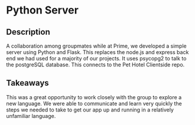 # Python Server
## Description
A collaboration among groupmates while at Prime, we developed a simple server using Python and Flask.  This replaces the node.js and express back end we had used for a majority of our projects.  It uses psycopg2 to talk to the postgreSQL database.  This connects to the Pet Hotel Clientside repo. 


## Takeaways
This was a great opportunity to work closely with the group to explore a new language.  We were able to communicate and learn very quickly the steps we needed to take to get our app up and running in a relatively unfamiliar language.
